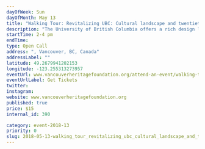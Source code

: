 ```yaml
---
dayOfWeek: Sun
dayOfMonth: May 13
title: "Walking Tour: Revitalizing UBC: Cultural landscape and twentieth century design legacies"
description: "The University of British Columbia offers a rich design legacy to explore. More than that, the buildings and landscapes reflect key society forces that have historically shaped the place, including a significant collection of Mid-century Modern buildings that introduced fresh ideas on education and design.  As the campus continues to grow and evolve, UBC Campus and Community Planning has sought to understand the campus as a cultural landscape so that each rehabilitation project and new development contributes to this sense of place.<br> <br> Tour leaders Gerry McGeough, UBC University Architect, and Karen Russell, Manager, Development Services, will discuss these forces and themes that have shaped the campus over time, how these are informing current planning, and lessons learned as UBC seeks to apply emergent “values based” heritage conservation practices. We will learn about the history and development of key sites and buildings along the route, their design and the architects that conceived them, and how they fit into the bigger picture of the UBC campus."
startTime: 2-4 pm
endTime: 
type: Open Call
address: ", Vancouver, BC, Canada"
addressLabel: ""
latitude: 49.2679941202153
longitude: -123.255313273957
eventUrl: www.vancouverheritagefoundation.org/attend-an-event/walking-tours/
eventUrlLabel: Get Tickets
twitter: 
instagram: 
website: www.vancouverheritagefoundation.org
published: true
price: $15
internal_id: 390

category: event-2018-13
priority: 0
slug: 2018-05-13-walking_tour_revitalizing_ubc_cultural_landscape_and_twentieth_century_design_legacies
---
```

